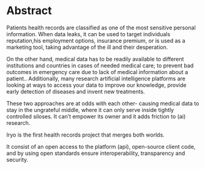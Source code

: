 # Abstract

Patients health records are classified as one of the most sensitive personal information. When data leaks, it can be used to target individuals reputation,his employment options, insurance premium, or is used as a marketing tool, taking advantage of the ill and their desperation.

On the other hand, medical data has to be readily available to different institutions and countries in cases of needed medical care; to prevent bad outcomes in emergency care due to lack of medical information about a patient.. Additionally, many research artificial intelligence platforms are looking at ways to access your data to improve our knowledge, provide early detection of diseases and invent new treatments.

These two approaches are at odds with each other- causing medical data to stay in the ungrateful middle, where it can only serve inside tightly controlled siloses. It can’t empower its owner and it adds friction to \(ai\) research.

Iryo is the first health records project that merges both worlds.

It consist of an open access to the platform \(api\), open-source client code, and by using open standards ensure interoperability, transparency and security.

